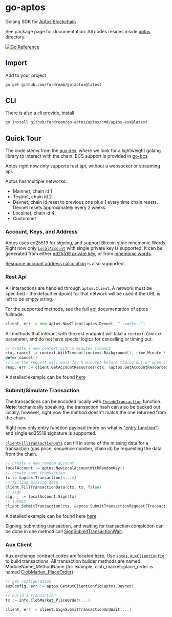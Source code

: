 # go-aptos

Golang SDK for [Aptos Blockchain](https://aptos.dev)

See package page for documentation. All codes resides inside [aptos](./aptos) directory.

[![Go Reference](https://pkg.go.dev/badge/github.com/fardream/go-aptos.svg)](https://pkg.go.dev/github.com/fardream/go-aptos)

## Import

Add to your project

```sh
go get github.com/fardream/go-aptos@latest
```

## CLI

There is also a cli provide, install

```sh
go install github/fardream/go-aptos/aptos/cmd/aptos-aux@latest
```

## Quick Tour

The code stems from the [aux dex](https://aux.exchange), where we look for a lightweight golang library to interact with the chain. BCS support is provided in [go-bcs](https://pkg.go.dev/github.com/fardream/go-bcs/bcs)

Aptos right now only supports rest api, without a websocket or streaming api.

Aptos has multiple networks:

- Mainnet, chain id 1
- Testnet, chain id 2
- Devnet, chain id reset to previous one plus 1 every time chain resets. Devnet resets approximately every 2 weeks.
- Localnet, chain id 4.
- Customnet

### Account, Keys, and Address

Aptos uses ed25519 for signing, and support Bitcoin style mnemonic Words. Right now only [`LocalAccount`](https://pkg.go.dev/github.com/fardream/go-aptos@main/aptos#LocalAccount) with single private key is supported. It can be generated from either [ed25519 private key](https://pkg.go.dev/github.com/fardream/go-aptos@main/aptos#NewLocalAccountFromPrivateKey), or from [mnemonic words](https://pkg.go.dev/github.com/fardream/go-aptos@main/aptos#NewLocalAccountFromMnemonic).

[Resource account address calculation](https://pkg.go.dev/github.com/fardream/go-aptos@main/aptos#CalculateResourceAddress) is also supported.

### Rest Api

All interactions are handled through `aptos.Client`. A network must be specified - the default endpoint for that network will be used if the URL is left to be empty string.

For the supported methods, see the full [api](https://fullnode.mainnet.aptoslabs.com/v1/spec#/) documentation of aptos fullnode.

```go
client, err := new aptos.NewClient(aptos.Devnet, "..<url>..")
```

All methods that interact with the rest endpoint will take a `context.Context` parameter, and do not have special logics for cancelling or timing out.

```go
// create a new context with 5 minutes timeout
ctx, cancel := context.WithTimeout(context.Background(), time.Minute * 5)
defer cancel()
// now the request will wait for 5 minutes before timing out or when cancel is called.
resp, err := client.GetAccountResources(ctx, &aptos.GetAccountResourcesRequest{Address: aptos.MustParseAddress("0x1")})
```

A detailed example can be found [here](https://pkg.go.dev/github.com/fardream/go-aptos@main/aptos#example-Client.GetAccountResources)

### Submit/Simulate Transaction

The transactions can be encoded locally with [`EncodeTransaction`](https://pkg.go.dev/github.com/fardream/go-aptos@main/aptos#EncodeTransaction) function. **Note**: techanically speaking, the transaction hash can also be backed out locally, however, right now the method doesn't match the one returned from the chain.

Right now only entry function payload (more on what is ["entry function"](https://aptos.dev/guides/system-integrators-guide/#types-of-transactions)) and single ed25519 signature is supported.

[`clientFillTransactionData`](https://pkg.go.dev/github.com/fardream/go-aptos@main/aptos#Client.FillTransactionData) can fill in some of the missing data for a transaction (gas price, sequence number, chain id) by requesting the data from the chain.

```go
// create a new random account
localAccount := aptos.NewLocalAccountWithRandomKey()
// create some transaction
tx := &aptos.Transaction{<...>}
// filling missing data
client.FillTransactionData(ctx, tx, false)
// sign
sig, _ := localAccount.Sign(tx)
// submit
client.SubmitTransaction(ctx, &aptos.SubmitTransactionRequest{Transaction: tx, Signature: *sig})
```

A detailed example can be found here [here](https://pkg.go.dev/github.com/fardream/go-aptos@main/aptos#example-Client.SubmitTransaction)

Signing, submitting transaction, and waiting for transaction completion can be done in one method call [SignSubmitTransactionWait](https://pkg.go.dev/github.com/fardream/go-aptos@main/aptos#Client.SignSubmitTransactionWait).

### Aux Client

Aux exchange contract codes are located [here](https://github.com/aux-exchange/aux-exchange/tree/main/aptos/contract/aux). Use [`aptos.AuxClientConfig`](https://pkg.go.dev/github.com/fardream/go-aptos@main/aptos#AuxClientConfig) to build transactions. All transaction builder methods are named ModuleName_MethodName (for example, clob_market::place_order is named [ClobMarket_PlaceOrder](https://pkg.go.dev/github.com/fardream/go-aptos@main/aptos#AuxClientConfig.ClobMarket_PlaceOrder))

```go
// get configuration
auxConfig, err := aptos.GetAuxClientConfig(aptos.Devnet)

// build a transaction
tx := info.ClobMarket_PlaceOrder(...)

client, err := client.SignSubmitTransactionAndWait(...)
```
